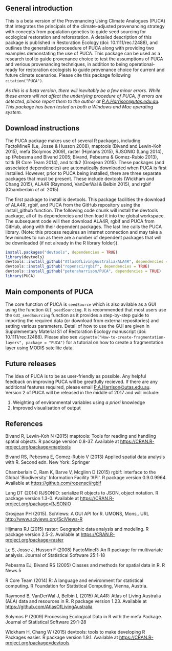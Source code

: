 
<!-- README.md is generated from README.Rmd. Please edit that file -->
General introduction
--------------------

This is a beta version of the Provenancing Using Climate Analogues (PUCA) that integrates the principals of the climate-adjusted provenancing strategy with concepts from population genetics to guide seed sourcing for ecological restoration and reforestation. A detailed description of this package is published in Restoration Ecology (doi: 10.1111/rec.12488), and outlines the generalized proceedure of PUCA along with providing two examples demonstating the use of PUCA. This package can be used as a research tool to guide provenance choice to test the assumptions of PUCA and verious provenancing techniques, in addition to being operational-ready for restoration ecologists to guide provenance choice for current and future climate scenarios. Please cite this package following `citation("PUCA")`.

*As this is a beta version, there will inevitably be a few minor errors. While these errors will not affect the underlying procedure of PUCA, if errors are detected, please report them to the author at <P.A.Harrison@utas.edu.au>. This package has been tested on both a Windows and Mac operating system.*

Download instructions
---------------------

The PUCA package makes use of several R packages, including FactoMineR (Le, Josse & Husson 2008), maptools (Bivand and Lewin-Koh 2015), mefa (Solymos 2009), raster (Hijmans 2015), RJSONIO (Lang 2014), sp (Pebesma and Bivand 2005; Bivand, Pebesma & Gomez-Rubio 2013), tcltk (R Core Team 2014), and tcltk2 (Grosjean 2015). These packages (and associated dependencies) are automatically downloaded when PUCA is first installed. However, prior to PUCA being installed, there are three separate packages that must be present. These include devtools (Wickham and Chang 2015), ALA4R (Raymond, VanDerWal & Belbin 2015), and rgbif (Chamberlain *et al.* 2015).

The first package to install is devtools. This package facilities the download of ALA4R, rgbif, and PUCA from the GitHub repository using the install\_github function. The following code chunk will install the devtools package, all of its dependencies and then load it into the global workspace. The subsequent code will then download ALA4R, rgbif and PUCA from GitHub, along with their dependent packages. The last line calls the PUCA library. (Note: this process requires an internet connection and may take a few minutes to run as there are a number of dependent packages that will be downloaded (if not already in the R library folder)).

``` r
install.packages("devtools", dependencies = TRUE)
library(devtools)
devtools::install_github("AtlasOfLivingAustralia/ALA4R", dependencies = TRUE)
devtools::install_github("ropensci/rgbif", dependencies = TRUE)
devtools::install_github("peteraharrison/PUCA", dependencies = TRUE)
library(PUCA)
```

Main components of PUCA
-----------------------

The core function of PUCA is `seedSource` which is also avilable as a GUI using the function `GUI_seedSourcing`. It is recommended that most users use the `GUI_seedSourcing` function as it provides a step-by-step guide to importing the required data (or download from external repositories) and setting various parameters. Detail of how to use the GUI are given in Supplementary Material S1 of Restoration Ecology manuscript (doi: 10.1111/rec.12488). Please also see `vignette("How-to-create-fragmentation-layers", package = "PUCA")` for a tutorial on how to create a fragmentation layer using MODIS satellite data.

Future releases
---------------

The idea of PUCA is to be as user-friendly as possible. Any helpful feedback on improving PUCA will be greatfully recieved. If there are any additional features required, please email <P.A.Harrison@utas.edu.au>. Version 2 of PUCA will be released in the middle of 2017 and will include:

1.  Weighting of environmental variables using *a priori* knowledge
2.  Improved visualisation of output

References
----------

Bivand R, Lewin-Koh N (2015) maptools: Tools for reading and handling spatial objects. R package version 0.8-37. Available at <https://CRAN.R-project.org/package=maptools>

Bivand RS, Pebesma E, Gomez-Rubio V (2013) Applied spatial data analysis with R. Second edn. New York: Springer

Chamberlain C, Ram K, Barve V, Mcglinn D (2015) rgbif: interface to the Global 'Biodiversity' Information Facility 'API'. R package version 0.9.0.9964. Available at <https://github.com/ropensci/rgbif>

Lang DT (2014) RJSONIO: serialize R objects to JSON, object notation. R package version 1.3-0. Available at <https://CRAN.R-project.org/package=RJSONIO>

Grosjean PH (2015). SciViews: A GUI API for R. UMONS, Mons,. URL <http://www.sciviews.org/SciViews-R>

Hijmans RJ (2015) raster: Geographic data analysis and modeling. R package version 2.5-2. Available at <https://CRAN.R-project.org/package=raster>

Le S, Josse J, Husson F (2008) FactoMineR: An R package for multivariate analysis. Journal of Statistical Software 25:1-18

Pebesma EJ, Bivand RS (2005) Classes and methods for spatial data in R. R News 5

R Core Team (2014) R: A language and environment for statistical computing. R Foundation for Statistical Computing, Vienna, Austria.

Raymond B, VanDerWal J, Belbin L (2015) ALA4R: Atlas of Living Australia (ALA) data and resources in R. R package version 1.23. Available at <https://github.com/AtlasOfLivingAustralia>

Solymos P (2009) Processing Ecological Data in R with the mefa Package. Journal of Statistical Software 29:1-28

Wickham H, Chang W (2015) devtools: tools to make developing R Packages easier. R package version 1.9.1. Available at <https://CRAN.R-project.org/package=devtools>

